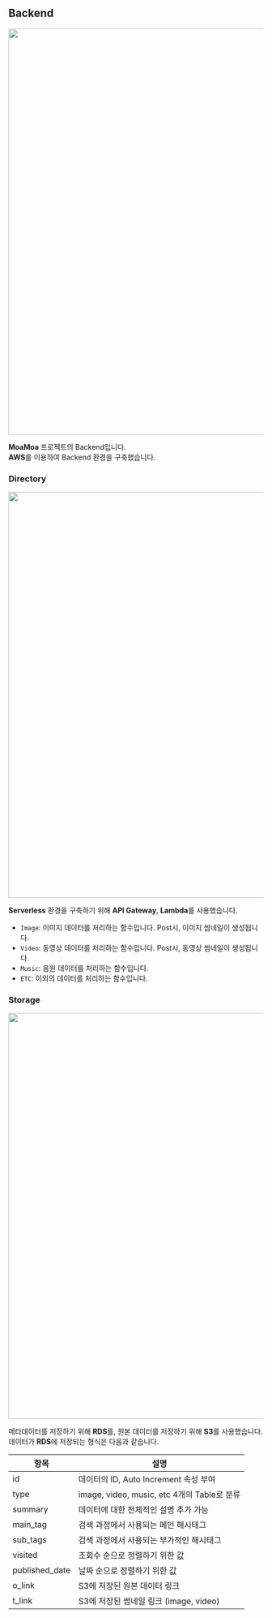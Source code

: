 ## Backend
<img title="Backend" alt="" src="https://user-images.githubusercontent.com/20378368/121104099-4370f000-c83c-11eb-997a-4f23d8e200a6.png" width="800"/>  

**MoaMoa** 프로젝트의 Backend입니다.  
**AWS**를 이용하여 Backend 환경을 구축했습니다.  


### Directory
<img title="Directory" alt="" src="https://user-images.githubusercontent.com/20378368/121104366-df9af700-c83c-11eb-85be-22792588e8c7.png" width="800"/>  

**Serverless** 환경을 구축하기 위해 **API Gateway**, **Lambda**를 사용했습니다.  

- `Image`: 이미지 데이터를 처리하는 함수입니다. Post시, 이미지 썸네일이 생성됩니다.
- `Video`: 동영상 데이터를 처리하는 함수입니다. Post시, 동영상 썸네일이 생성됩니다.
- `Music`: 음원 데이터를 처리하는 함수입니다.
- `ETC`: 이외의 데이터를 처리하는 함수입니다.


### Storage
<img title="Storage" alt="" src="https://user-images.githubusercontent.com/20378368/121104754-a57e2500-c83d-11eb-9a69-6320726fdd52.png" width="800"/>  

메타데이터를 저장하기 위해 **RDS**를, 원본 데이터를 저장하기 위해 **S3**를 사용했습니다.  
데이터가 **RDS**에 저장되는 형식은 다음과 같습니다.

| 항목 | 설명 |
| --- | --- |
| id | 데이터의 ID, Auto Increment 속성 부여 |
| type | image, video, music, etc 4개의 Table로 분류 |
| summary | 데이터에 대한 전체적인 설명 추가 가능 |
| main_tag | 검색 과정에서 사용되는 메인 해시태그 |
| sub_tags | 검색 과정에서 사용되는 부가적인 해시태그 |
| visited | 조회수 순으로 정렬하기 위한 값 |
| published_date | 날짜 순으로 정렬하기 위한 값 |
| o_link | S3에 저장된 원본 데이터 링크 |
| t_link | S3에 저장된 썸네일 링크 (image, video) |